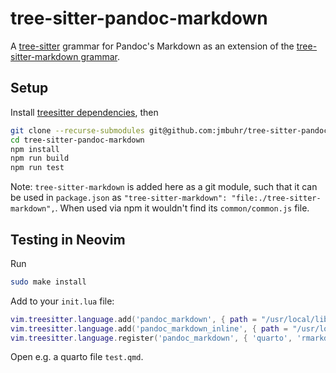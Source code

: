# tree-sitter-pandoc-markdown

A [tree-sitter](https://tree-sitter.github.io) grammar for Pandoc's Markdown as an extension of the [tree-sitter-markdown grammar](https://github.com/tree-sitter-grammars/tree-sitter-markdown).

## Setup

Install [treesitter dependencies](https://tree-sitter.github.io/tree-sitter/creating-parsers#dependencies), then

```bash
git clone --recurse-submodules git@github.com:jmbuhr/tree-sitter-pandoc-markdown.git
cd tree-sitter-pandoc-markdown
npm install
npm run build
npm run test
```

Note: `tree-sitter-markdown` is added here as a git module, such that it can be used in `package.json` as
`"tree-sitter-markdown": "file:./tree-sitter-markdown",`.
When used via npm it wouldn't find its `common/common.js` file.

## Testing in Neovim

Run

```bash
sudo make install
```

Add to your `init.lua` file:

```lua
vim.treesitter.language.add('pandoc_markdown', { path = "/usr/local/lib/libtree-sitter-pandoc-markdown.so" })
vim.treesitter.language.add('pandoc_markdown_inline', { path = "/usr/local/lib/libtree-sitter-pandoc-markdown-inline.so" })
vim.treesitter.language.register('pandoc_markdown', { 'quarto', 'rmarkdown' })
```

Open e.g. a quarto file `test.qmd`.
